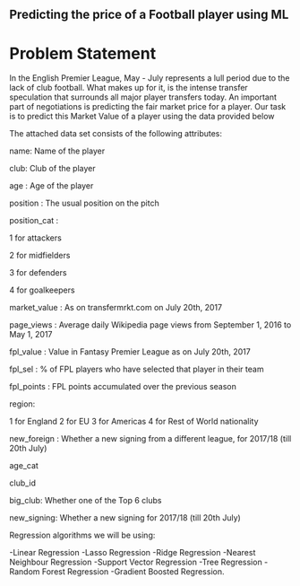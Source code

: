 ## Predicting the price of a Football player using ML

# Problem Statement
In the English Premier League, May - July represents a lull period due to the lack of club football. What makes up for it, is the intense transfer speculation that surrounds all major player transfers today. An important part of negotiations is predicting the fair market price for a player. Our task is to predict this Market Value of a player using the data provided below

The attached data set consists of the following attributes:

name: Name of the player

club: Club of the player

age : Age of the player

position : The usual position on the pitch

position_cat :

1 for attackers

2 for midfielders

3 for defenders

4 for goalkeepers

market_value : As on transfermrkt.com on July 20th, 2017

page_views : Average daily Wikipedia page views from September 1, 2016 to May 1, 2017

fpl_value : Value in Fantasy Premier League as on July 20th, 2017

fpl_sel : % of FPL players who have selected that player in their team

fpl_points : FPL points accumulated over the previous season

region:

1 for England
2 for EU
3 for Americas
4 for Rest of World
nationality

new_foreign : Whether a new signing from a different league, for 2017/18 (till 20th July)

age_cat

club_id

big_club: Whether one of the Top 6 clubs

new_signing: Whether a new signing for 2017/18 (till 20th July)

Regression algorithms we will be using:

-Linear Regression
-Lasso Regression
-Ridge Regression
-Nearest Neighbour Regression
-Support Vector Regression
-Tree Regression
-Random Forest Regression
-Gradient Boosted Regression.
